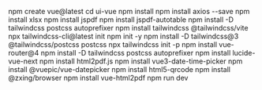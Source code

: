 npm create vue@latest
cd ui-vue
npm install
npm install axios --save
npm install xlsx
npm install jspdf
npm install jspdf-autotable
npm install -D tailwindcss postcss autoprefixer
npm install tailwindcss @tailwindcss/vite
npx tailwindcss-cli@latest init
npm init -y 
npm install -D tailwindcss@3 @tailwindcss/postcss postcss
npx tailwindcss init -p
npm install vue-router@4
npm install -D tailwindcss postcss autoprefixer
npm install lucide-vue-next
npm install html2pdf.js
npm install vue3-date-time-picker
npm install @vuepic/vue-datepicker
npm install html5-qrcode
npm install @zxing/browser
npm install vue-html2pdf
npm run dev